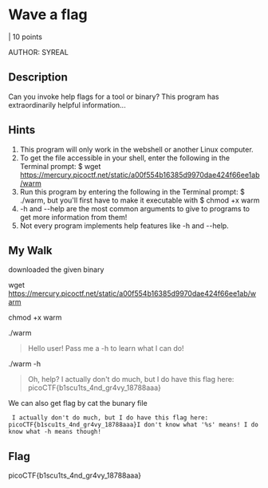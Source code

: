 # Wave a flag
 | 10 points

AUTHOR: SYREAL

## Description

Can you invoke help flags for a tool or binary? This program has extraordinarily helpful information...

## Hints

1. This program will only work in the webshell or another Linux computer.
2. To get the file accessible in your shell, enter the following in the Terminal prompt: $ wget https://mercury.picoctf.net/static/a00f554b16385d9970dae424f66ee1ab/warm
3. Run this program by entering the following in the Terminal prompt: $ ./warm, but you'll first have to make it executable with $ chmod +x warm
4. -h and --help are the most common arguments to give to programs to get more information from them!
5. Not every program implements help features like -h and --help.


## My Walk

downloaded the given binary

wget https://mercury.picoctf.net/static/a00f554b16385d9970dae424f66ee1ab/warm

chmod +x warm

./warm
> Hello user! Pass me a -h to learn what I can do!

./warm -h
> Oh, help? I actually don't do much, but I do have this flag here: picoCTF{b1scu1ts_4nd_gr4vy_18788aaa}

We can also get flag by cat the bunary file
```
 I actually don't do much, but I do have this flag here: picoCTF{b1scu1ts_4nd_gr4vy_18788aaa}I don't know what '%s' means! I do know what -h means though!
```


## Flag
picoCTF{b1scu1ts_4nd_gr4vy_18788aaa}

